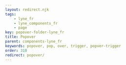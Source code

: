 ```yaml
---
layout: redirect.njk
tags: 
    - lyne_fr
    - lyne_components_fr
    - page
key: popover-folder-lyne_fr
title: Popover
parent: components-lyne_fr
keywords: popover, pop, over, trigger, popver-trigger
order: 310
redirect: popover/
---
```

